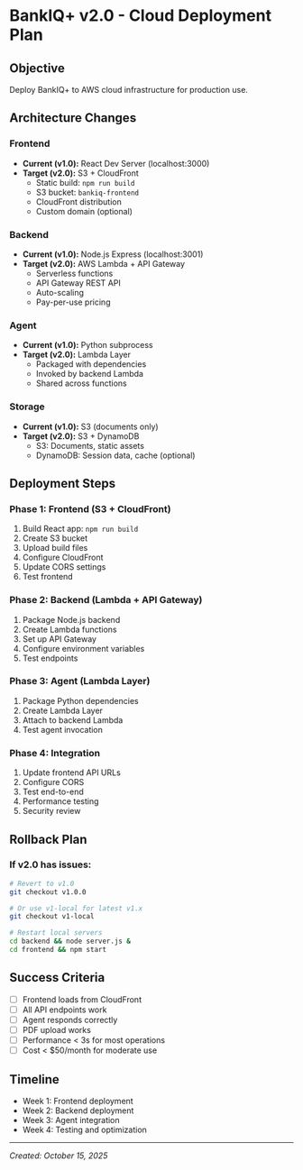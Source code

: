 # BankIQ+ v2.0 - Cloud Deployment Plan

## Objective
Deploy BankIQ+ to AWS cloud infrastructure for production use.

## Architecture Changes

### Frontend
- **Current (v1.0):** React Dev Server (localhost:3000)
- **Target (v2.0):** S3 + CloudFront
  - Static build: `npm run build`
  - S3 bucket: `bankiq-frontend`
  - CloudFront distribution
  - Custom domain (optional)

### Backend
- **Current (v1.0):** Node.js Express (localhost:3001)
- **Target (v2.0):** AWS Lambda + API Gateway
  - Serverless functions
  - API Gateway REST API
  - Auto-scaling
  - Pay-per-use pricing

### Agent
- **Current (v1.0):** Python subprocess
- **Target (v2.0):** Lambda Layer
  - Packaged with dependencies
  - Invoked by backend Lambda
  - Shared across functions

### Storage
- **Current (v1.0):** S3 (documents only)
- **Target (v2.0):** S3 + DynamoDB
  - S3: Documents, static assets
  - DynamoDB: Session data, cache (optional)

## Deployment Steps

### Phase 1: Frontend (S3 + CloudFront)
1. Build React app: `npm run build`
2. Create S3 bucket
3. Upload build files
4. Configure CloudFront
5. Update CORS settings
6. Test frontend

### Phase 2: Backend (Lambda + API Gateway)
1. Package Node.js backend
2. Create Lambda functions
3. Set up API Gateway
4. Configure environment variables
5. Test endpoints

### Phase 3: Agent (Lambda Layer)
1. Package Python dependencies
2. Create Lambda Layer
3. Attach to backend Lambda
4. Test agent invocation

### Phase 4: Integration
1. Update frontend API URLs
2. Configure CORS
3. Test end-to-end
4. Performance testing
5. Security review

## Rollback Plan

### If v2.0 has issues:
```bash
# Revert to v1.0
git checkout v1.0.0

# Or use v1-local for latest v1.x
git checkout v1-local

# Restart local servers
cd backend && node server.js &
cd frontend && npm start
```

## Success Criteria
- [ ] Frontend loads from CloudFront
- [ ] All API endpoints work
- [ ] Agent responds correctly
- [ ] PDF upload works
- [ ] Performance < 3s for most operations
- [ ] Cost < $50/month for moderate use

## Timeline
- Week 1: Frontend deployment
- Week 2: Backend deployment
- Week 3: Agent integration
- Week 4: Testing and optimization

---

*Created: October 15, 2025*
